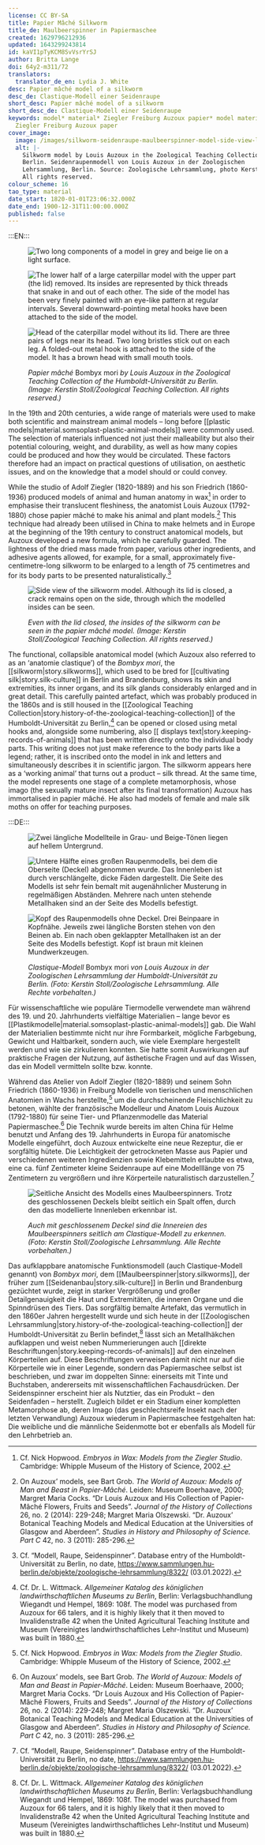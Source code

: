 ```yaml
---
license: CC BY-SA
title: Papier Mâché Silkworm
title_de: Maulbeerspinner in Papiermaschee
created: 1629796212936
updated: 1643299243814
id: kaVI1pTyKCM8SvVsrYrSJ
author: Britta Lange
doi: 64y2-m311/72
translators:
  translator_de_en: Lydia J. White
desc: Papier mâché model of a silkworm
desc_de: Clastique-Modell einer Seidenraupe
short_desc: Papier mâché model of a silkworm
short_desc_de: Clastique-Modell einer Seidenraupe
keywords: model* material* Ziegler Freiburg Auzoux papier* model material
  Ziegler Freiburg Auzoux paper
cover_image:
  image: /images/silkworm-seidenraupe-maulbeerspinner-model-side-view-louis-auzoux.jpeg
  alt: |-
    Silkworm model by Louis Auzoux in the Zoological Teaching Collection,
    Berlin. Seidenraupenmodell von Louis Auzoux in der Zoologischen
    Lehrsammlung, Berlin. Source: Zoologische Lehrsammlung, photo Kerstin Stoll.
    All rights reserved.
colour_scheme: 16
tao_type: material
date_start: 1820-01-01T23:06:32.000Z
date_end: 1900-12-31T11:00:00.000Z
published: false
---
```


:::EN:::

<figure>

<div class="series">

![Two long components of a model in grey and beige lie on a light surface.](/images/guests/silkworm-seidenraupe-maulbeerspinner-model-top-view-louis-auzoux.jpeg)

![The lower half of a large caterpillar model with the upper part (the lid) removed. Its insides are represented by thick threads that snake in and out of each other. The side of the model has been very finely painted with an eye-like pattern at regular intervals. Several downward-pointing metal hooks have been attached to the side of the model.](/images/guests/silkworm-seidenraupe-maulbeerspinner-model-opened-top-view-louis-auzoux.jpeg)

![Head of the caterpillar model without its lid. There are three pairs of legs near its head. Two long bristles stick out on each leg. A folded-out metal hook is attached to the side of the model. It has a brown head with small mouth tools.](/images/guests/silkworm-seidenraupe-maulbeerspinner-model-detail-louis-auzoux.jpeg)

</div>

<figcaption>

_Papier mâché_ Bombyx mori _by Louis Auzoux in the Zoological Teaching Collection of the Humboldt-Universität zu Berlin. (Image: Kerstin Stoll/Zoological Teaching Collection. All rights reserved.)_

</figcaption>

</figure>

In the 19th and 20th centuries, a wide range of materials were used to make both scientific and mainstream animal models – long before [[plastic models|material.somsoplast-plastic-animal-models]] were commonly used. The selection of materials influenced not just their malleability but also their potential colouring, weight, and durability, as well as how many copies could be produced and how they would be circulated. These factors therefore had an impact on practical questions of utilisation, on aesthetic issues, and on the knowledge that a model should or could convey.

While the studio of Adolf Ziegler (1820-1889) and his son Friedrich (1860-1936) produced models of animal and human anatomy in wax[^1] in order to emphasise their translucent fleshiness, the anatomist Louis Auzoux (1792-1880) chose papier mâché to make his animal and plant models.[^2] This technique had already been utilised in China to make helmets and in Europe at the beginning of the 19th century to construct anatomical models, but Auzoux developed a new formula, which he carefully guarded. The lightness of the dried mass made from paper, various other ingredients, and adhesive agents allowed, for example, for a small, approximately five-centimetre-long silkworm to be enlarged to a length of 75 centimetres and for its body parts to be presented naturalistically.[^3]

<figure>

![Side view of the silkworm model. Although its lid is closed, a crack remains open on the side, through which the modelled insides can be seen.](/images/guests/silkworm-seidenraupe-maulbeerspinner-model-side-view-louis-auzoux.jpeg)

<figcaption>

_Even with the lid closed, the insides of the silkworm can be seen in the papier mâché model. (Image: Kerstin Stoll/Zoological Teaching Collection. All rights reserved.)_

</figcaption>

</figure>

The functional, collapsible anatomical model (which Auzoux also referred to as an ‘anatomie clastique’) of the _Bombyx mori_, the [[silkworm|story.silkworms]], which used to be bred for [[cultivating silk|story.silk-culture]] in Berlin and Brandenburg, shows its skin and extremities, its inner organs, and its silk glands considerably enlarged and in great detail. This carefully painted artefact, which was probably produced in the 1860s and is still housed in the [[Zoological Teaching Collection|story.history-of-the-zoological-teaching-collection]] of the Humboldt-Universität zu Berlin,[^4] can be opened or closed using metal hooks and, alongside some numbering, also [[ displays text|story.keeping-records-of-animals]] that has been written directly onto the individual body parts. This writing does not just make reference to the body parts like a legend; rather, it is inscribed onto the model in ink and letters and simultaneously describes it in scientific jargon. The silkworm appears here as a ‘working animal’ that turns out a product – silk thread. At the same time, the model represents one stage of a complete metamorphosis, whose imago (the sexually mature insect after its final transformation) Auzoux has immortalised in papier mâché. He also had models of female and male silk moths on offer for teaching purposes.

[^1]: Cf. Nick Hopwood. _Embryos in Wax: Models from the Ziegler Studio_. Cambridge: Whipple Museum of the History of Science, 2002.

[^2]: On Auzoux’ models, see Bart Grob. _The World of Auzoux: Models of Man and Beast in Papier-Mâché_. Leiden: Museum Boerhaave, 2000; Margret Maria Cocks. “Dr Louis Auzoux and His Collection of Papier-Mâché Flowers, Fruits and Seeds”. _Journal of the History of Collections_ 26, no. 2 (2014): 229-248; Margret Maria Olszewski. “Dr. Auzoux’ Botanical Teaching Models and Medical Education at the Universities of Glasgow and Aberdeen”. _Studies in History and Philosophy of Science. Part C_ 42, no. 3 (2011): 285-296.

[^3]: Cf. “Modell, Raupe, Seidenspinner”. Database entry of the Humboldt-Universität zu Berlin, no date, https://www.sammlungen.hu-berlin.de/objekte/zoologische-lehrsammlung/8322/ (03.01.2022).


[^4]: Cf. Dr. L. Wittmack. _Allgemeiner Katalog des königlichen landwirthschaftlichen Museums zu Berlin_, Berlin: Verlagsbuchhandlung Wiegandt und Hempel, 1869: 108f. The model was purchased from Auzoux for 66 talers, and it is highly likely that it then moved to Invalidenstraße 42 when the United Agricultural Teaching Institute and Museum (Vereinigtes landwirthschaftliches Lehr-Institut und Museum) was built in 1880. 

:::DE:::

<figure>

<div class="series">

![Zwei längliche Modellteile in Grau- und Beige-Tönen liegen auf hellem Untergrund.](/images/guests/silkworm-seidenraupe-maulbeerspinner-model-top-view-louis-auzoux.jpeg)

![Untere Hälfte eines großen Raupenmodells, bei dem die Oberseite (Deckel) abgenommen wurde. Das Innenleben ist durch verschlängelte, dicke Fäden dargestellt. Die Seite des Modells ist sehr fein bemalt mit augenähnlicher Musterung in regelmäßigen Abständen. Mehrere nach unten stehende Metallhaken sind an der Seite des Modells befestigt.](/images/guests/silkworm-seidenraupe-maulbeerspinner-model-opened-top-view-louis-auzoux.jpeg)

![Kopf des Raupenmodells ohne Deckel. Drei Beinpaare in Kopfnähe. Jeweils zwei längliche Borsten stehen von den Beinen ab. Ein nach oben geklappter Metallhaken ist an der Seite des Modells befestigt. Kopf ist braun mit kleinen Mundwerkzeugen.](/images/guests/silkworm-seidenraupe-maulbeerspinner-model-detail-louis-auzoux.jpeg)

</div>

<figcaption>

_Clastique-Modell_ Bombyx mori _von Louis Auzoux in der Zoologischen Lehrsammlung der Humboldt-Universität zu Berlin. (Foto: Kerstin Stoll/Zoologische Lehrsammlung. Alle Rechte vorbehalten.)_

</figcaption>

</figure>

Für wissenschaftliche wie populäre Tiermodelle verwendete man während des 19. und 20. Jahrhunderts vielfältige Materialien – lange bevor es [[Plastikmodelle|material.somsoplast-plastic-animal-models]] gab. Die Wahl der Materialien bestimmte nicht nur ihre Formbarkeit, mögliche Farbgebung, Gewicht und Haltbarkeit, sondern auch, wie viele Exemplare hergestellt werden und wie sie zirkulieren konnten. Sie hatte somit Auswirkungen auf praktische Fragen der Nutzung, auf ästhetische Fragen und auf das Wissen, das ein Modell vermitteln sollte bzw. konnte.

Während das Atelier von Adolf Ziegler (1820-1889) und seinem Sohn Friedrich (1860-1936) in Freiburg Modelle von tierischen und menschlichen Anatomien in Wachs herstellte,[^1] um die durchscheinende Fleischlichkeit zu betonen, wählte der französische Modelleur und Anatom Louis Auzoux (1792-1880) für seine Tier- und Pflanzenmodelle das Material Papiermaschee.[^2] Die Technik wurde bereits im alten China für Helme benutzt und Anfang des 19. Jahrhunderts in Europa für anatomische Modelle eingeführt, doch Auzoux entwickelte eine neue Rezeptur, die er sorgfältig hütete. Die Leichtigkeit der getrockneten Masse aus Papier und verschiedenen weiteren Ingredienzien sowie Klebemitteln erlaubte es etwa, eine ca. fünf Zentimeter kleine Seidenraupe auf eine Modelllänge von 75 Zentimetern zu vergrößern und ihre Körperteile naturalistisch darzustellen.[^3]

<figure>

![Seitliche Ansicht des Modells eines Maulbeerspinners. Trotz des geschlossenen Deckels bleibt seitlich ein Spalt offen, durch den das modellierte Innenleben erkennbar ist.](/images/guests/silkworm-seidenraupe-maulbeerspinner-model-side-view-louis-auzoux.jpeg)

<figcaption>

_Auch mit geschlossenem Deckel sind die Innereien des Maulbeerspinners seitlich am Clastique-Modell zu erkennen. (Foto: Kerstin Stoll/Zoologische Lehrsammlung. Alle Rechte vorbehalten.)_

</figcaption>

</figure>

Das aufklappbare anatomische Funktionsmodell (auch Clastique-Modell genannt) von _Bombyx mori_, dem [[Maulbeerspinner|story.silkworms]], der früher zum [[Seidenanbau|story.silk-culture]] in Berlin und Brandenburg gezüchtet wurde, zeigt in starker Vergrößerung und großer Detailgenauigkeit die Haut und Extremitäten, die inneren Organe und die Spinndrüsen des Tiers. Das sorgfältig bemalte Artefakt, das vermutlich in den 1860er Jahren hergestellt wurde und sich heute in der [[Zoologischen Lehrsammlung|story.history-of-the-zoological-teaching-collection]] der Humboldt-Universität zu Berlin befindet,[^4] lässt sich an Metallhäkchen aufklappen und weist neben Nummerierungen auch [[direkte Beschriftungen|story.keeping-records-of-animals]] auf den einzelnen Körperteilen auf. Diese Beschriftungen verweisen damit nicht nur auf die Körperteile wie in einer Legende, sondern das Papiermaschee selbst ist beschrieben, und zwar im doppelten Sinne: einerseits mit Tinte und Buchstaben, andererseits mit wissenschaftlichen Fachausdrücken. Der Seidenspinner erscheint hier als Nutztier, das ein Produkt – den Seidenfaden – herstellt. Zugleich bildet er ein Stadium einer kompletten Metamorphose ab, deren Imago (das geschlechtsreife Insekt nach der letzten Verwandlung) Auzoux wiederum in Papiermaschee festgehalten hat: Die weibliche und die männliche Seidenmotte bot er ebenfalls als Modell für den Lehrbetrieb an.

[^1]: Vgl. Nick Hopwood. _Embryos in Wax: Models from the Ziegler Studio_. Cambridge: Whipple Museum of the History of Science, 2002.

[^2]: Zu Auzoux’ Modellen, vgl. Bart Grob. _The World of Auzoux: Models of Man and Beast in Papier-Mâché_. Leiden: Museum Boerhaave, 2000; Margret Maria Cocks. “Dr Louis Auzoux and His Collection of Papier-Mâché Flowers, Fruits and Seeds”. _Journal of the History of Collections_ 26, Nr. 2 (2014): 229-248; Margret Maria Olszewski. “Dr. Auzoux’ Botanical Teaching Models and Medical Education at the Universities of Glasgow and Aberdeen”. _Studies in History and Philosophy of Science. Part C_ 42, Nr. 3 (2011): 285-296.

[^3]: Vgl. “Modell, Raupe, Seidenspinner”. Datenbankeintrag der Humboldt-Universität zu Berlin, ohne Datum, https://www.sammlungen.hu-berlin.de/objekte/zoologische-lehrsammlung/8322/ (03.01.2022).

[^4]: Vgl. Dr. L. Wittmack. _Allgemeiner Katalog des königlichen landwirthschaftlichen Museums zu Berlin_. Berlin: Verlagsbuchhandlung Wiegandt und Hempel, 1869: 108f. Das Modell von Auzoux wurde für gut 66 Taler erworben und dann höchstwahrscheinlich mit dem Neubau des Vereinigten landwirthschaftlichen Lehr-Institut und Museum in Berlin 1880 in die Invalidenstraße 42 transferiert. 
